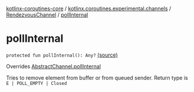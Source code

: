 [kotlinx-coroutines-core](../../index.md) / [kotlinx.coroutines.experimental.channels](../index.md) / [RendezvousChannel](index.md) / [pollInternal](.)

# pollInternal

`protected fun pollInternal(): Any?` [(source)](http://github.com/kotlin/kotlinx.coroutines/tree/master/kotlinx-coroutines-core/src/main/kotlin/kotlinx/coroutines/experimental/channels/RendezvousChannel.kt#L45)

Overrides [AbstractChannel.pollInternal](../-abstract-channel/poll-internal.md)

Tries to remove element from buffer or from queued sender.
Return type is `E | POLL_EMPTY | Closed`

